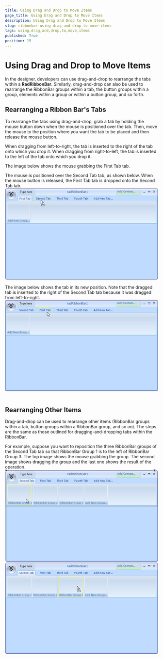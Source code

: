 ```yaml
---
title: Using Drag and Drop to Move Items
page_title: Using Drag and Drop to Move Items
description: Using Drag and Drop to Move Items
slug: ribbonbar-using-drag-and-drop-to-move-items
tags: using,drag,and,drop,to,move,items
published: True
position: 15
---
```


# Using Drag and Drop to Move Items



In the designer, developers can use drag-and-drop to rearrange the tabs within a __RadRibbonBar__. Similarly, drag-and-drop can also be used to rearrange the RibbonBar groups within a tab, the button groups within a group, elements within a group or within a button group, and so forth.

## Rearranging a Ribbon Bar's Tabs

To rearrange the tabs using drag-and-drop, grab a tab by holding the mouse button down when the mouse is positioned over the tab. Then, move the mouse to the position where you want the tab to be placed and then release the mouse button.

When dragging from left-to-right, the tab is inserted to the right of the tab onto which you drop it. When dragging from right-to-left, the tab is inserted to the left of the tab onto which you drop it.

The image below shows the mouse grabbing the First Tab tab.



The mouse is positioned over the Second Tab tab, as shown below. When the mouse button is released, the First Tab tab is dropped onto the Second Tab tab.![ribbonbar-using-drag-and-drop-to-move-items 001](images/ribbonbar-using-drag-and-drop-to-move-items001.png)

The image below shows the tab in its new position. Note that the dragged tab is inserted to the right of the Second Tab tab because it was dragged from left-to-right.![ribbonbar-using-drag-and-drop-to-move-items 002](images/ribbonbar-using-drag-and-drop-to-move-items002.png) 
      

## Rearranging Other Items

Drag-and-drop can be used to rearrange other items (RibbonBar groups within a tab, button groups within a RibbonBar group, and so on). The steps are the same as those outlined for dragging-and-dropping tabs within the RibbonBar.

For example, suppose you want to reposition the three RibbonBar groups of the Second Tab tab so that RibbonBar Group 1 is to the left of RibbonBar Group 3. The top image shows the mouse grabbing the group. The second image shows dragging the group and the last one shows the result of the operation.![ribbonbar-using-drag-and-drop-to-move-items 003](images/ribbonbar-using-drag-and-drop-to-move-items003.png)![ribbonbar-using-drag-and-drop-to-move-items 004](images/ribbonbar-using-drag-and-drop-to-move-items004.png) 

      

